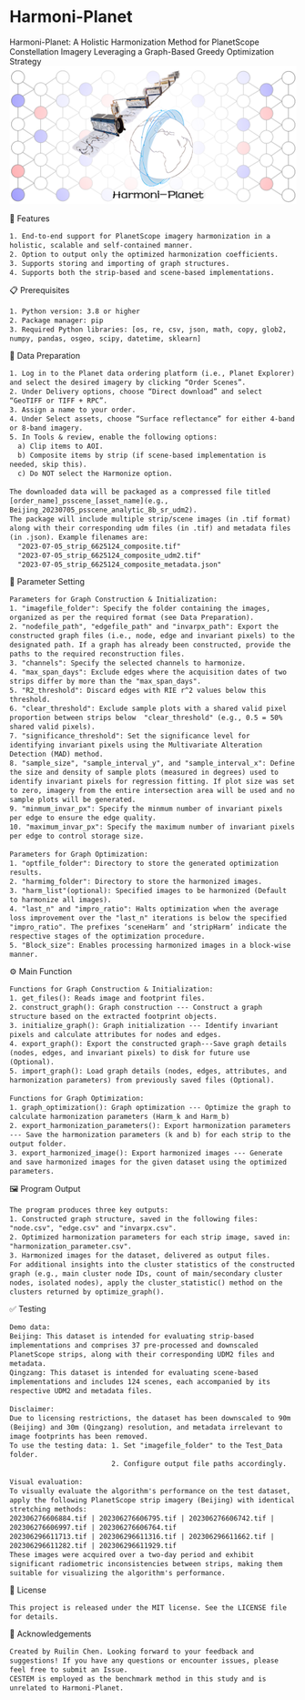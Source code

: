 # Harmoni-Planet
Harmoni-Planet: A Holistic Harmonization Method for PlanetScope Constellation Imagery Leveraging a Graph-Based Greedy Optimization Strategy
![GitHub图像](Logo.png)

🌟 Features

	1. End-to-end support for PlanetScope imagery harmonization in a holistic, scalable and self-contained manner.
	2. Option to output only the optimized harmonization coefficients.
	3. Supports storing and importing of graph structures. 
	4. Supports both the strip-based and scene-based implementations. 
 
📋 Prerequisites

	1. Python version: 3.8 or higher
	2. Package manager: pip
	3. Required Python libraries: [os, re, csv, json, math, copy, glob2, numpy, pandas, osgeo, scipy, datetime, sklearn]

📂 Data Preparation

	1. Log in to the Planet data ordering platform (i.e., Planet Explorer) and select the desired imagery by clicking “Order Scenes”.
	2. Under Delivery options, choose “Direct download” and select “GeoTIFF or TIFF + RPC”.
	3. Assign a name to your order.
	4. Under Select assets, choose “Surface reflectance” for either 4-band or 8-band imagery.
	5. In Tools & review, enable the following options:
	  a) Clip items to AOI.
      b) Composite items by strip (if scene-based implementation is needed, skip this).
      c) Do NOT select the Harmonize option.
   
	The downloaded data will be packaged as a compressed file titled [order_name]_psscene_[asset_name](e.g., Beijing_20230705_psscene_analytic_8b_sr_udm2). 
	The package will include multiple strip/scene images (in .tif format) along with their corresponding udm files (in .tif) and metadata files (in .json). Example filenames are:
 	  "2023-07-05_strip_6625124_composite.tif"
      "2023-07-05_strip_6625124_composite_udm2.tif"
      "2023-07-05_strip_6625124_composite_metadata.json"

🔧 Parameter Setting

	Parameters for Graph Construction & Initialization:
	1. "imagefile_folder": Specify the folder containing the images, organized as per the required format (see Data Preparation).
	2. "nodefile_path", "edgefile_path" and "invarpx_path": Export the constructed graph files (i.e., node, edge and invariant pixels) to the designated path. If a graph has already been constructed, provide the paths to the required reconstruction files.
	3. "channels": Specify the selected channels to harmonize.
	4. "max_span_days": Exclude edges where the acquisition dates of two strips differ by more than the "max_span_days".
	5. "R2_threshold": Discard edges with RIE r^2 values below this threshold.
 	6. "clear_threshold": Exclude sample plots with a shared valid pixel proportion between strips below  "clear_threshold" (e.g., 0.5 = 50% shared valid pixels). 
	7. "significance_threshold": Set the significance level for identifying invariant pixels using the Multivariate Alteration Detection (MAD) method.
	8. "sample_size", "sample_interval_y", and "sample_interval_x": Define the size and density of sample plots (measured in degrees) used to identify invariant pixels for regression fitting. If plot size was set to zero, imagery from the entire intersection area will be used and no sample plots will be generated.
 	9. "minmum_invar_px": Specify the minmum number of invariant pixels per edge to ensure the edge quality.
 	10. "maximum_invar_px": Specify the maximum number of invariant pixels per edge to control storage size.
	
	Parameters for Graph Optimization:
 	1. "optfile_folder": Directory to store the generated optimization results.
	2. "harmimg_folder": Directory to store the harmonized images.
 	3. "harm_list"(optional): Specified images to be harmonized (Default to harmonize all images).
	4. "last_n" and "impro_ratio": Halts optimization when the average loss improvement over the "last_n" iterations is below the specified "impro_ratio". The prefixes ‘sceneHarm’ and ‘stripHarm’ indicate the respective stages of the optimization procedure.
 	5. "Block_size": Enables processing harmonized images in a block-wise manner.
  


⚙️ Main Function

	Functions for Graph Construction & Initialization:
	1. get_files(): Reads image and footprint files.
	2. construct_graph(): Graph construction --- Construct a graph structure based on the extracted footprint objects.
	3. initialize_graph(): Graph initialization --- Identify invariant pixels and calculate attributes for nodes and edges.
	4. export_graph(): Export the constructed graph---Save graph details (nodes, edges, and invariant pixels) to disk for future use (Optional).
	5. import_graph(): Load graph details (nodes, edges, attributes, and harmonization parameters) from previously saved files (Optional).
	
	Functions for Graph Optimization:
 	1. graph_optimization(): Graph optimization --- Optimize the graph to calculate harmonization parameters (Harm_k and Harm_b)
	2. export_harmonization_parameters(): Export harmonization parameters --- Save the harmonization parameters (k and b) for each strip to the output folder.
	3. export_harmonized_image(): Export harmonized images --- Generate and save harmonized images for the given dataset using the optimized parameters.


🖼️ Program Output

	The program produces three key outputs:
	1. Constructed graph structure, saved in the following files: "node.csv", "edge.csv" and "invarpx.csv".
	2. Optimized harmonization parameters for each strip image, saved in: "harmonization_parameter.csv".
	3. Harmonized images for the dataset, delivered as output files.
	For additional insights into the cluster statistics of the constructed graph (e.g., main cluster node IDs, count of main/secondary cluster nodes, isolated nodes), apply the cluster_statistic() method on the clusters returned by optimize_graph().
 

✅ Testing

	Demo data:
 	Beijing: This dataset is intended for evaluating strip-based implementations and comprises 37 pre-processed and downscaled PlanetScope strips, along with their corresponding UDM2 files and metadata.
  	Qingzang: This dataset is intended for evaluating scene-based implementations and includes 124 scenes, each accompanied by its respective UDM2 and metadata files.
 
	Disclaimer:
	Due to licensing restrictions, the dataset has been downscaled to 90m (Beijing) and 30m (Qingzang) resolution, and metadata irrelevant to image footprints has been removed.
	To use the testing data: 1. Set "imagefile_folder" to the Test_Data folder.
	                         2. Configure output file paths accordingly.

	Visual evaluation:
	To visually evaluate the algorithm's performance on the test dataset, apply the following PlanetScope strip imagery (Beijing) with identical stretching methods:
  	202306276606884.tif | 202306276606795.tif | 202306276606742.tif | 202306276606997.tif | 202306276606764.tif
	202306296611713.tif | 202306296611316.tif | 202306296611662.tif | 202306296611282.tif | 202306296611929.tif
	These images were acquired over a two-day period and exhibit significant radiometric inconsistencies between strips, making them suitable for visualizing the algorithm's performance.


📜 License

	This project is released under the MIT license. See the LICENSE file for details.
 
🙌 Acknowledgements

	Created by Ruilin Chen. Looking forward to your feedback and suggestions! If you have any questions or encounter issues, please feel free to submit an Issue.
 	CESTEM is employed as the benchmark method in this study and is unrelated to Harmoni-Planet.
